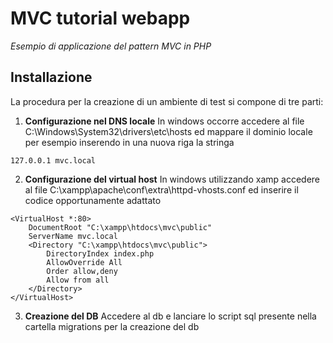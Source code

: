 # MVC tutorial webapp
_Esempio di applicazione del pattern MVC in PHP_

## Installazione
La procedura per la creazione di un ambiente di test si compone di tre parti:
1. **Configurazione nel DNS locale**
In windows occorre accedere al file C:\Windows\System32\drivers\etc\hosts ed mappare il dominio locale per esempio inserendo in una nuova riga la stringa
```
127.0.0.1 mvc.local
```

2. **Configurazione del virtual host**
In windows utilizzando xamp accedere al file C:\xampp\apache\conf\extra\httpd-vhosts.conf ed inserire il codice opportunamente adattato
```
<VirtualHost *:80>
    DocumentRoot "C:\xampp\htdocs\mvc\public"
    ServerName mvc.local
	<Directory "C:\xampp\htdocs\mvc\public">
		DirectoryIndex index.php
		AllowOverride All
		Order allow,deny
		Allow from all
	</Directory>
</VirtualHost>
```

3. **Creazione del DB**
Accedere al db e lanciare lo script sql presente nella cartella migrations per la creazione del db
